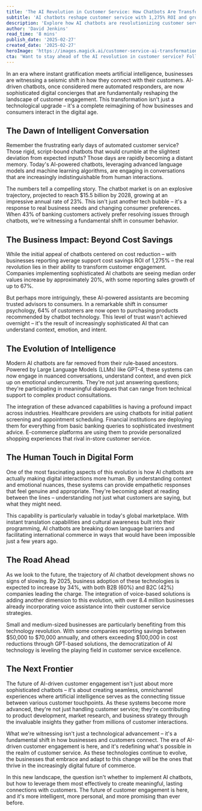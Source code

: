 ```yaml
---
title: 'The AI Revolution in Customer Service: How Chatbots Are Transforming Business Engagement'
subtitle: 'AI chatbots reshape customer service with 1,275% ROI and growing consumer trust'
description: 'Explore how AI chatbots are revolutionizing customer service with impressive ROI and growing consumer trust. From cost savings to enhanced engagement, discover why businesses are rapidly adopting this transformative technology and how it\'s reshaping customer interactions in the digital age.'
author: 'David Jenkins'
read_time: '8 mins'
publish_date: '2025-02-27'
created_date: '2025-02-27'
heroImage: 'https://images.magick.ai/customer-service-ai-transformation-hero.jpg'
cta: 'Want to stay ahead of the AI revolution in customer service? Follow us on LinkedIn for daily insights on the latest developments in AI technology and business transformation.'
---
```


In an era where instant gratification meets artificial intelligence, businesses are witnessing a seismic shift in how they connect with their customers. AI-driven chatbots, once considered mere automated responders, are now sophisticated digital concierges that are fundamentally reshaping the landscape of customer engagement. This transformation isn't just a technological upgrade – it's a complete reimagining of how businesses and consumers interact in the digital age.

## The Dawn of Intelligent Conversation

Remember the frustrating early days of automated customer service? Those rigid, script-bound chatbots that would crumble at the slightest deviation from expected inputs? Those days are rapidly becoming a distant memory. Today's AI-powered chatbots, leveraging advanced language models and machine learning algorithms, are engaging in conversations that are increasingly indistinguishable from human interactions.

The numbers tell a compelling story. The chatbot market is on an explosive trajectory, projected to reach $15.5 billion by 2028, growing at an impressive annual rate of 23%. This isn't just another tech bubble – it's a response to real business needs and changing consumer preferences. When 43% of banking customers actively prefer resolving issues through chatbots, we're witnessing a fundamental shift in consumer behavior.

## The Business Impact: Beyond Cost Savings

While the initial appeal of chatbots centered on cost reduction – with businesses reporting average support cost savings ROI of 1,275% – the real revolution lies in their ability to transform customer engagement. Companies implementing sophisticated AI chatbots are seeing median order values increase by approximately 20%, with some reporting sales growth of up to 67%.

But perhaps more intriguingly, these AI-powered assistants are becoming trusted advisors to consumers. In a remarkable shift in consumer psychology, 64% of customers are now open to purchasing products recommended by chatbot technology. This level of trust wasn't achieved overnight – it's the result of increasingly sophisticated AI that can understand context, emotion, and intent.

## The Evolution of Intelligence

Modern AI chatbots are far removed from their rule-based ancestors. Powered by Large Language Models (LLMs) like GPT-4, these systems can now engage in nuanced conversations, understand context, and even pick up on emotional undercurrents. They're not just answering questions; they're participating in meaningful dialogues that can range from technical support to complex product consultations.

The integration of these advanced capabilities is having a profound impact across industries. Healthcare providers are using chatbots for initial patient screening and appointment scheduling. Financial institutions are deploying them for everything from basic banking queries to sophisticated investment advice. E-commerce platforms are using them to provide personalized shopping experiences that rival in-store customer service.

## The Human Touch in Digital Form

One of the most fascinating aspects of this evolution is how AI chatbots are actually making digital interactions more human. By understanding context and emotional nuances, these systems can provide empathetic responses that feel genuine and appropriate. They're becoming adept at reading between the lines – understanding not just what customers are saying, but what they might need.

This capability is particularly valuable in today's global marketplace. With instant translation capabilities and cultural awareness built into their programming, AI chatbots are breaking down language barriers and facilitating international commerce in ways that would have been impossible just a few years ago.

## The Road Ahead

As we look to the future, the trajectory of AI chatbot development shows no signs of slowing. By 2025, business adoption of these technologies is expected to increase by 34%, with both B2B (60%) and B2C (42%) companies leading the charge. The integration of voice-based solutions is adding another dimension to this evolution, with over 8.4 million businesses already incorporating voice assistance into their customer service strategies.

Small and medium-sized businesses are particularly benefiting from this technology revolution. With some companies reporting savings between $50,000 to $70,000 annually, and others exceeding $100,000 in cost reductions through GPT-based solutions, the democratization of AI technology is leveling the playing field in customer service excellence.

## The Next Frontier

The future of AI-driven customer engagement isn't just about more sophisticated chatbots – it's about creating seamless, omnichannel experiences where artificial intelligence serves as the connecting tissue between various customer touchpoints. As these systems become more advanced, they're not just handling customer service; they're contributing to product development, market research, and business strategy through the invaluable insights they gather from millions of customer interactions.

What we're witnessing isn't just a technological advancement – it's a fundamental shift in how businesses and customers connect. The era of AI-driven customer engagement is here, and it's redefining what's possible in the realm of customer service. As these technologies continue to evolve, the businesses that embrace and adapt to this change will be the ones that thrive in the increasingly digital future of commerce.

In this new landscape, the question isn't whether to implement AI chatbots, but how to leverage them most effectively to create meaningful, lasting connections with customers. The future of customer engagement is here, and it's more intelligent, more personal, and more promising than ever before.